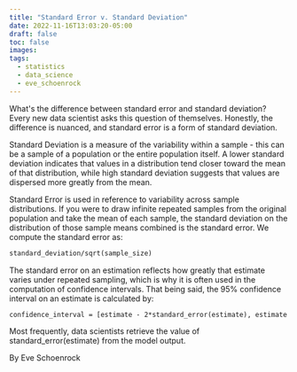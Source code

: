```yaml
---
title: "Standard Error v. Standard Deviation"
date: 2022-11-16T13:03:20-05:00
draft: false
toc: false
images:
tags:
  - statistics
  - data_science
  - eve_schoenrock
---
```

What's the difference between standard error and standard deviation? Every new data scientist asks this question of themselves. Honestly, the difference is nuanced, and standard error is a form of standard deviation.

Standard Deviation is a measure of the variability within a sample - this can be a sample of a population or the entire population itself. A lower standard deviation indicates that values in a distribution tend closer toward the mean of that distribution, while high standard deviation suggests that values are dispersed more greatly from the mean. 

Standard Error is used in reference to variability across sample distributions. If you were to draw infinite repeated samples from the original population and take the mean of each sample, the standard deviation on the distribution of those sample means combined is the standard error. We compute the standard error as: 
```html
standard_deviation/sqrt(sample_size)
```
The standard error on an estimation reflects how greatly that estimate varies under repeated sampling, which is why it is often used in the computation of confidence intervals. That being said, the 95% confidence interval on an estimate is calculated by:
``` html
confidence_interval = [estimate - 2*standard_error(estimate), estimate + 2*standard_error(estimate)]
```
Most frequently, data scientists retrieve the value of standard_error(estimate) from the model output.

By Eve Schoenrock